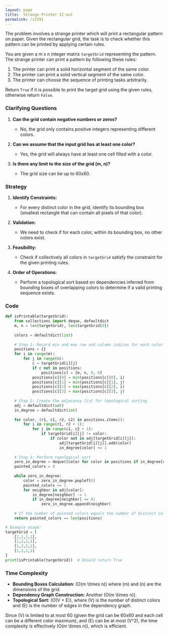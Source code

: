 ```yaml
---
layout: page
title:  Strange Printer II-out
permalink: /s1591
---
```


The problem involves a strange printer which will print a rectangular pattern on paper. Given the rectangular grid, the task is to check whether this pattern can be printed by applying certain rules.

You are given a m x n integer matrix `targetGrid` representing the pattern. The strange printer can print a pattern by following these rules:

1. The printer can print a solid horizontal segment of the same color.
2. The printer can print a solid vertical segment of the same color.
3. The printer can choose the sequence of printing tasks arbitrarily.
   
Return `True` if it is possible to print the target grid using the given rules, otherwise return `False`.

### Clarifying Questions

1. **Can the grid contain negative numbers or zeros?**
   - No, the grid only contains positive integers representing different colors.
   
2. **Can we assume that the input grid has at least one color?**
   - Yes, the grid will always have at least one cell filled with a color.

3. **Is there any limit to the size of the grid (m, n)?**
   - The grid size can be up to 60x60.

### Strategy

1. **Identify Constraints:**
   - For every distinct color in the grid, identify its bounding box (smallest rectangle that can contain all pixels of that color).
   
2. **Validation:**
   - We need to check if for each color, within its bounding box, no other colors exist.

3. **Feasibility:**
   - Check if collectively all colors in `targetGrid` satisfy the constraint for the given printing rules.

4. **Order of Operations:**
   - Perform a topological sort based on dependencies inferred from bounding boxes of overlapping colors to determine if a valid printing sequence exists.

### Code

```python
def isPrintable(targetGrid):
    from collections import deque, defaultdict
    m, n = len(targetGrid), len(targetGrid[0])
    
    colors = defaultdict(list)
    
    # Step 1: Record min and max row and column indices for each color
    positions = {}
    for i in range(m):
        for j in range(n):
            c = targetGrid[i][j]
            if c not in positions:
                positions[c] = [m, n, 0, 0]
            positions[c][0] = min(positions[c][0], i)
            positions[c][1] = min(positions[c][1], j)
            positions[c][2] = max(positions[c][2], i)
            positions[c][3] = max(positions[c][3], j)
    
    # Step 2: Create the adjacency list for topological sorting
    adj = defaultdict(set)
    in_degree = defaultdict(int)
    
    for color, (r1, c1, r2, c2) in positions.items():
        for i in range(r1, r2 + 1):
            for j in range(c1, c2 + 1):
                if targetGrid[i][j] != color:
                    if color not in adj[targetGrid[i][j]]:
                        adj[targetGrid[i][j]].add(color)
                        in_degree[color] += 1
    
    # Step 3: Perform topological sort
    zero_in_degree = deque([color for color in positions if in_degree[color] == 0])
    painted_colors = 0
    
    while zero_in_degree:
        color = zero_in_degree.popleft()
        painted_colors += 1
        for neighbor in adj[color]:
            in_degree[neighbor] -= 1
            if in_degree[neighbor] == 0:
                zero_in_degree.append(neighbor)
    
    # If the number of painted colors equals the number of distinct colors, return True
    return painted_colors == len(positions)

# Example usage:
targetGrid = [
    [1,1,1,1],
    [1,2,2,1],
    [1,2,2,1],
    [1,1,1,1]
]
print(isPrintable(targetGrid))  # Should return True
```

### Time Complexity

- **Bounding Boxes Calculation:** \(O(m \times n)\) where \(m\) and \(n\) are the dimensions of the grid.
- **Dependency Graph Construction:** Another \(O(m \times n)\).
- **Topological Sort:** \(O(V + E)\), where \(V\) is the number of distinct colors and \(E\) is the number of edges in the dependency graph.

Since \(V\) is limited to at most 60 (given the grid can be 60x60 and each cell can be a different color maximum), and \(E\) can be at most \(V^2\), the time complexity is effectively \(O(m \times n)\), which is efficient.